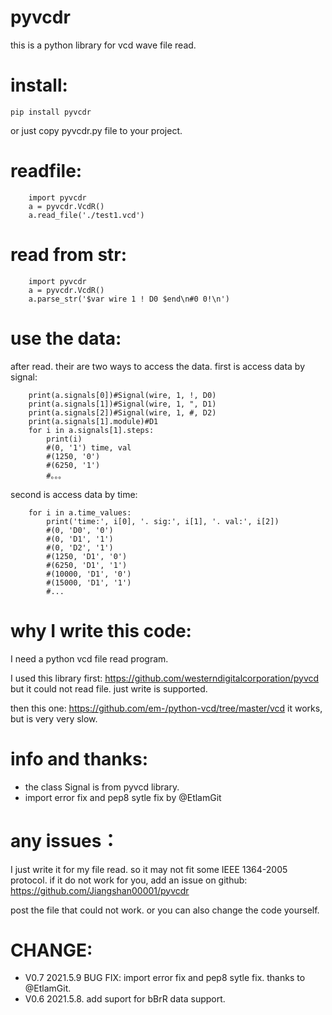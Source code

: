 # pyvcdr
this is a python library for vcd wave file read.

# install:
```
pip install pyvcdr
```

or just copy pyvcdr.py file to your project.


# readfile:
```
    import pyvcdr
    a = pyvcdr.VcdR()
    a.read_file('./test1.vcd')
```

# read from str:
```
    import pyvcdr
    a = pyvcdr.VcdR()
    a.parse_str('$var wire 1 ! D0 $end\n#0 0!\n')
```



# use the data:

after read. their are two ways to access the data.
first is access data by signal:
```	
    print(a.signals[0])#Signal(wire, 1, !, D0)
    print(a.signals[1])#Signal(wire, 1, ", D1)
    print(a.signals[2])#Signal(wire, 1, #, D2)
    print(a.signals[1].module)#D1
    for i in a.signals[1].steps:
        print(i)
        #(0, '1') time, val
        #(1250, '0')
        #(6250, '1')
        #。。。
```
second is access data by time:
```		
    for i in a.time_values:
        print('time:', i[0], '. sig:', i[1], '. val:', i[2])
        #(0, 'D0', '0')
        #(0, 'D1', '1')
        #(0, 'D2', '1')
        #(1250, 'D1', '0')
        #(6250, 'D1', '1')
        #(10000, 'D1', '0')
        #(15000, 'D1', '1')
        #...
```		





# why I write this code:

I need a python vcd file read program.

I used this library first:
https://github.com/westerndigitalcorporation/pyvcd
but it could not read file. just write is supported.

then this one:
https://github.com/em-/python-vcd/tree/master/vcd
it works, but is very very slow.



# info and thanks:

- the class Signal is from pyvcd library. 
- import error fix and pep8 sytle fix by @EtlamGit

# any issues：

I just write it for my file read. so it may not fit some IEEE 1364-2005 protocol.
if it do not work for you,
add an issue on github:
https://github.com/Jiangshan00001/pyvcdr

post the file that could not work.
or you can also change the code yourself.

# CHANGE:

- V0.7 2021.5.9 BUG FIX: import error fix and pep8 sytle fix. thanks to @EtlamGit. 
- V0.6 2021.5.8. add suport for bBrR data support.




